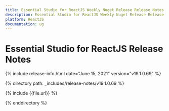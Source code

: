 ```yaml
---
title: Essential Studio for ReactJS Weekly Nuget Release Release Notes  
description: Essential Studio for ReactJS Weekly Nuget Release Release Notes  
platform: ReactJS
documentation: ug
---
```


# Essential Studio for ReactJS  Release Notes  

{% include release-info.html date="June 15, 2021"  version="v19.1.0.69" %} 


{% directory path: _includes/release-notes/v19.1.0.69
 %}

{% include {{file.url}} %}

{% enddirectory %}